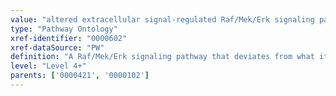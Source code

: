 ```yaml
---
value: "altered extracellular signal-regulated Raf/Mek/Erk signaling pathway"
type: "Pathway Ontology"
xref-identifier: "0000602"
xref-dataSource: "PW"
definition: "A Raf/Mek/Erk signaling pathway that deviates from what its normal course should be. Aberrant Raf/Mek/Erk signaling has been implicated in many types of cancer."
level: "Level 4+"
parents: ['0000421', '0000102']
---
```

